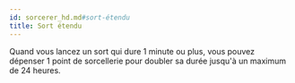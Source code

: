 ```yaml
---
id: sorcerer_hd.md#sort-étendu
title: Sort étendu
---
```


Quand vous lancez un sort qui dure 1 minute ou plus, vous pouvez dépenser 1 point de sorcellerie pour doubler sa durée jusqu'à un maximum de 24 heures.

